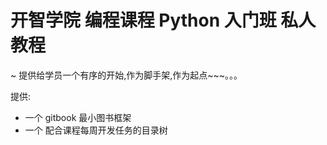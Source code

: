 # 开智学院 编程课程 Python 入门班 私人教程
~ 提供给学员一个有序的开始,作为脚手架,作为起点~~~。。。


提供:

- 一个 gitbook 最小图书框架
- 一个 配合课程每周开发任务的目录树
